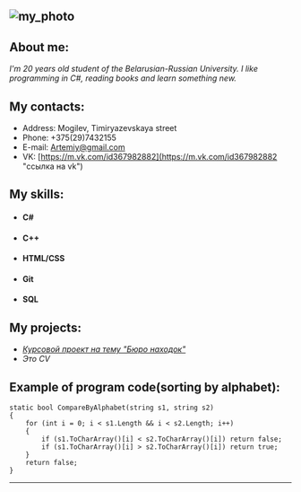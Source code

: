 ![my_photo](https://drive.google.com/file/d/1ljQYkDyGQZoZWYg_2UFGIZtRbRT-qYg2 "Моя фотография")
----
## About me:
*I'm 20 years old student of the Belarusian-Russian University. I like programming in C#, reading books and learn something new.*
## My contacts:
- Address: Mogilev, Timiryazevskaya street
- Phone: +375(29)7432155  
- E-mail: Artemiy@gmail.com
- VK: [https://m.vk.com/id367982882](https://m.vk.com/id367982882 "ссылка на vk")
## My skills:
* #### C#
* #### C++
* #### HTML/CSS
* #### Git
* #### SQL
## My projects:
* *[Курсовой проект на тему "Бюро находок"](https://bru.by "ссылка на сайт БРУ")*
* *Это CV*
## Example of program code(sorting by alphabet):
```
static bool CompareByAlphabet(string s1, string s2)
{
    for (int i = 0; i < s1.Length && i < s2.Length; i++)
    {
        if (s1.ToCharArray()[i] < s2.ToCharArray()[i]) return false;
        if (s1.ToCharArray()[i] > s2.ToCharArray()[i]) return true;
    }
    return false;
}
```
----
